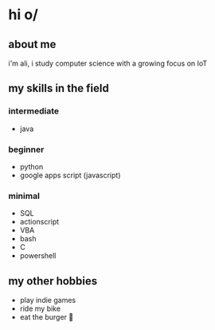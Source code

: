 # hi o/
## about me
i'm ali, i study computer science with a growing focus on IoT
## my skills in the field
### intermediate
- java
### beginner
- python
- google apps script (javascript)
### minimal
- SQL
- actionscript
- VBA
- bash
- C
- powershell
## my other hobbies
- play indie games
- ride my bike
- eat the burger 🍔
